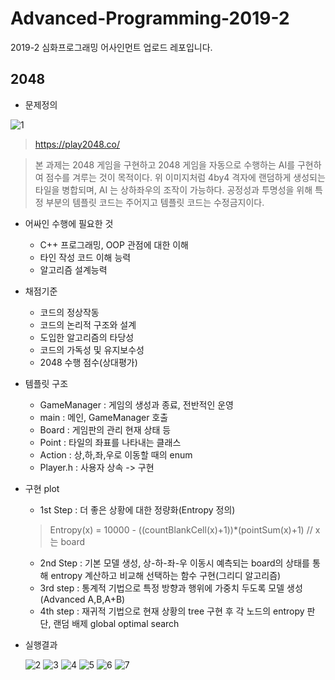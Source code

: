 # Advanced-Programming-2019-2
2019-2 심화프로그래밍 어사인먼트 업로드 레포입니다.

## 2048

- 문제정의

 ![1](https://user-images.githubusercontent.com/57410044/101593402-2eed9f80-3a33-11eb-98e0-9a1db2f743f2.png)
> https://play2048.co/

>본 과제는 2048 게임을 구현하고 2048 게임을 자동으로 수행하는 AI를 구현하여 점수를 겨루는 것이 목적이다. 위 이미지처럼 4by4 격자에 랜덤하게 생성되는 타일을 병합되며, AI 는 상하좌우의 조작이 가능하다. 공정성과 투명성을 위해 특정 부분의 템플릿 코드는 주어지고 템플릿 코드는 수정금지이다.

- 어싸인 수행에 필요한 것
    - C++ 프로그래밍, OOP 관점에 대한 이해
    - 타인 작성 코드 이해 능력
    - 알고리즘 설계능력

- 채점기준
    - 코드의 정상작동
    - 코드의 논리적 구조와 설계
    - 도입한 알고리즘의 타당성
    - 코드의 가독성 및 유지보수성
    - 2048 수행 점수(상대평가)

- 템플릿 구조
    - GameManager : 게임의 생성과 종료, 전반적인 운영
    - main : 메인, GameManager 호출
    - Board : 게임판의 관리 현재 상태 등
    - Point : 타일의 좌표를 나타내는 클래스
    - Action : 상,하,좌,우로 이동할 때의 enum
    - Player.h : 사용자 상속 -> 구현

- 구현 plot
    - 1st Step : 더 좋은 상황에 대한 정량화(Entropy 정의) 
    > Entropy(x) = 10000 - ((countBlankCell(x)+1))*(pointSum(x)+1) // x 는 board  
    - 2nd Step : 기본 모델 생성, 상-하-좌-우 이동시 예측되는 board의 상태를 통해 entropy 계산하고 비교해 선택하는 함수 구현(그리디 알고리즘) 
    - 3rd step : 통계적 기법으로 특정 방향과 행위에 가중치 두도록 모델 생성(Advanced A,B,A+B)
    - 4th step : 재귀적 기법으로 현재 상황의 tree 구현 후 각 노드의 entropy 판단, 랜덤 배제 global optimal search

- 실행결과 

    ![2](https://user-images.githubusercontent.com/57410044/101596703-ea650280-3a38-11eb-82ce-77db744befdd.PNG)
    ![3](https://user-images.githubusercontent.com/57410044/101596798-184a4700-3a39-11eb-9b4b-92c922d913d4.PNG)
    ![4](https://user-images.githubusercontent.com/57410044/101596833-239d7280-3a39-11eb-94d7-b005489ecaee.PNG)
    ![5](https://user-images.githubusercontent.com/57410044/101596855-2e580780-3a39-11eb-8a88-110448278b1f.PNG)
    ![6](https://user-images.githubusercontent.com/57410044/101596877-3748d900-3a39-11eb-8b17-655bbf247490.PNG)
    ![7](https://user-images.githubusercontent.com/57410044/101596912-416ad780-3a39-11eb-8f4f-3ddb25a29688.PNG)